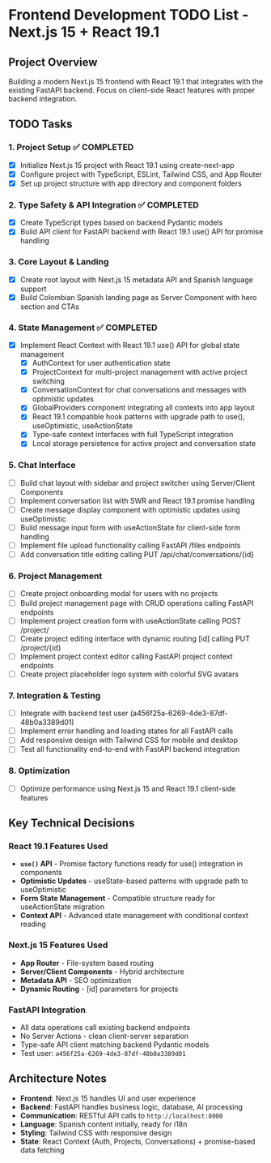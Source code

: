 # Frontend Development TODO List - Next.js 15 + React 19.1

## Project Overview
Building a modern Next.js 15 frontend with React 19.1 that integrates with the existing FastAPI backend. Focus on client-side React features with proper backend integration.

## TODO Tasks

### 1. Project Setup ✅ COMPLETED
- [x] Initialize Next.js 15 project with React 19.1 using create-next-app
- [x] Configure project with TypeScript, ESLint, Tailwind CSS, and App Router
- [x] Set up project structure with app directory and component folders

### 2. Type Safety & API Integration ✅ COMPLETED
- [x] Create TypeScript types based on backend Pydantic models
- [x] Build API client for FastAPI backend with React 19.1 use() API for promise handling

### 3. Core Layout & Landing
- [x] Create root layout with Next.js 15 metadata API and Spanish language support
- [x] Build Colombian Spanish landing page as Server Component with hero section and CTAs

### 4. State Management ✅ COMPLETED
- [x] Implement React Context with React 19.1 use() API for global state management
  - [x] AuthContext for user authentication state
  - [x] ProjectContext for multi-project management with active project switching
  - [x] ConversationContext for chat conversations and messages with optimistic updates
  - [x] GlobalProviders component integrating all contexts into app layout
  - [x] React 19.1 compatible hook patterns with upgrade path to use(), useOptimistic, useActionState
  - [x] Type-safe context interfaces with full TypeScript integration
  - [x] Local storage persistence for active project and conversation state

### 5. Chat Interface
- [ ] Build chat layout with sidebar and project switcher using Server/Client Components
- [ ] Implement conversation list with SWR and React 19.1 promise handling
- [ ] Create message display component with optimistic updates using useOptimistic
- [ ] Build message input form with useActionState for client-side form handling
- [ ] Implement file upload functionality calling FastAPI /files endpoints
- [ ] Add conversation title editing calling PUT /api/chat/conversations/{id}

### 6. Project Management
- [ ] Create project onboarding modal for users with no projects
- [ ] Build project management page with CRUD operations calling FastAPI endpoints
- [ ] Implement project creation form with useActionState calling POST /project/
- [ ] Create project editing interface with dynamic routing [id] calling PUT /project/{id}
- [ ] Implement project context editor calling FastAPI project context endpoints
- [ ] Create project placeholder logo system with colorful SVG avatars

### 7. Integration & Testing
- [ ] Integrate with backend test user (a456f25a-6269-4de3-87df-48b0a3389d01)
- [ ] Implement error handling and loading states for all FastAPI calls
- [ ] Add responsive design with Tailwind CSS for mobile and desktop
- [ ] Test all functionality end-to-end with FastAPI backend integration

### 8. Optimization
- [ ] Optimize performance using Next.js 15 and React 19.1 client-side features

## Key Technical Decisions

### React 19.1 Features Used
- **`use()` API** - Promise factory functions ready for use() integration in components
- **Optimistic Updates** - useState-based patterns with upgrade path to useOptimistic
- **Form State Management** - Compatible structure ready for useActionState migration
- **Context API** - Advanced state management with conditional context reading

### Next.js 15 Features Used
- **App Router** - File-system based routing
- **Server/Client Components** - Hybrid architecture
- **Metadata API** - SEO optimization
- **Dynamic Routing** - [id] parameters for projects

### FastAPI Integration
- All data operations call existing backend endpoints
- No Server Actions - clean client-server separation
- Type-safe API client matching backend Pydantic models
- Test user: `a456f25a-6269-4de3-87df-48b0a3389d01`

## Architecture Notes
- **Frontend**: Next.js 15 handles UI and user experience
- **Backend**: FastAPI handles business logic, database, AI processing
- **Communication**: RESTful API calls to `http://localhost:8000`
- **Language**: Spanish content initially, ready for i18n
- **Styling**: Tailwind CSS with responsive design
- **State**: React Context (Auth, Projects, Conversations) + promise-based data fetching